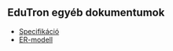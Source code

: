 ## EduTron egyéb dokumentumok

- [Specifikáció](https://docs.google.com/document/d/e/2PACX-1vS_cbFpSYoE8fOP_Iu5CRsNGUU8nq98y6ptw5dSZc7SvemVHOcP1e3YQeM_MW860A/pub)
- [ER-modell](https://docs.google.com/document/d/e/2PACX-1vTuxf_I4qSmIQ4jUoCRwwlLUQ9_fd6wwLnUq7pQMbHZ2rzpKNUGG9z4oSYincmdHeErgMzCsfxUOQwA/pub)
